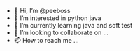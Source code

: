- 👋 Hi, I’m @peeboss
- 👀 I’m interested in python java
- 🌱 I’m currently learning java and soft test
- 💞️ I’m looking to collaborate on ...
- 📫 How to reach me ...

<!---
peeboss/peeboss is a ✨ special ✨ repository because its `README.md` (this file) appears on your GitHub profile.
You can click the Preview link to take a look at your changes.
--->

